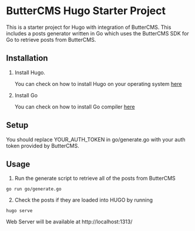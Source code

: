 # ButterCMS Hugo Starter Project

This is a starter project for Hugo with integration of ButterCMS. This includes a posts generator written in Go which uses the ButterCMS SDK for Go to retrieve posts from ButterCMS.

## Installation

1. Install Hugo.

   You can check on how to install Hugo on your operating system [here](https://gohugo.io/getting-started/installing/)

2. Install Go

   You can check on how to install Go compiler [here](https://golang.org/doc/install)

## Setup

You should replace YOUR_AUTH_TOKEN in go/generate.go with your auth token provided by ButterCMS.


## Usage

1. Run the generate script to retrieve all of the posts from ButterCMS
```shell
go run go/generate.go
```

2. Check the posts if they are loaded into HUGO by running
```shell
hugo serve
```

Web Server will be available at http://localhost:1313/
